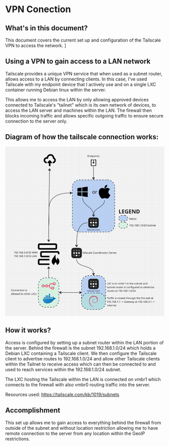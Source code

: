 # VPN Conection

## What's in this document?
This document covers the current set up and configuration of the Tailscale VPN to access the network. ]

## Using a VPN to gain access to a LAN network
Tailscale provides a unique VPN service that when used as a subnet router, allows access to a LAN by connecting clients. In this case, I've used Tailscale with my endpoint device that I actively use and on a single LXC container running Debian linux within the server. 

This allows me to access the LAN by only allowing approved devices connected to Tailscale's "tailnet" which is its own network of devices, to access the LAN server and machines within the LAN. The firewall then blocks incoming traffic and allows specific outgoing traffic to ensure secure connection to the server only. 


## Diagram of how the tailscale connection works:
![Tailscale VPN Access](./img/Tailscale%20Subnet%20Router%20Map.png)

## How it works?
Access is configured by setting up a subnet router within the LAN portion of the server. Behind the firewall is the subnet 192.168.1.0/24 which holds a Debian LXC containing a Tailscale client. We then configure the Tailscale client to advertise routes to 192.168.1.0/24 and allow other Tailscale clients within the Tailnet to receive access which can then be connected to and used to reach services within the 192.168.1.0/24 subnet.

The LXC hosting the Tailscale within the LAN is connected on vmbr1 which connects to the firewall with also vmbr0 routing traffic into the server. 

Resources used:
https://tailscale.com/kb/1019/subnets

## Accomplishment
This set up allows me to gain access to everything behind the firewall from outside of the subnet and without location restriction allowing me to have remote connection to the server from any location within the GeoIP restrictions. 



